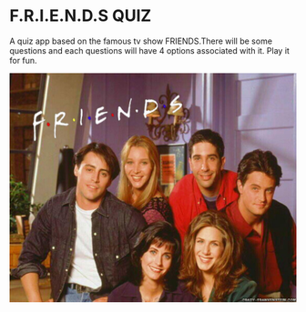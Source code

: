 # F.R.I.E.N.D.S QUIZ
A quiz app based on the famous tv show FRIENDS.There will be some questions and each questions will have 4 options associated with it.
Play it for fun.

<img src="friends.jpg" alt="Alt Text">

